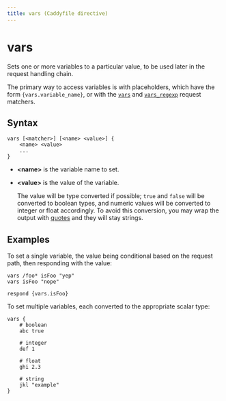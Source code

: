 ```yaml
---
title: vars (Caddyfile directive)
---
```


# vars

Sets one or more variables to a particular value, to be used later in the request handling chain.

The primary way to access variables is with placeholders, which have the form `{vars.variable_name}`, or with the [`vars`](/docs/caddyfile/matchers#vars) and [`vars_regexp`](/docs/caddyfile/matchers#vars_regexp) request matchers.

## Syntax

```caddy-d
vars [<matcher>] [<name> <value>] {
    <name> <value>
    ...
}
```

- **&lt;name&gt;** is the variable name to set.

- **&lt;value&gt;** is the value of the variable.

  The value will be type converted if possible; `true` and `false` will be converted to boolean types, and numeric values will be converted to integer or float accordingly. To avoid this conversion, you may wrap the output with [quotes](/docs/caddyfile/concepts#tokens-and-quotes) and they will stay strings.

## Examples

To set a single variable, the value being conditional based on the request path, then responding with the value:

```caddy-d
vars /foo* isFoo "yep"
vars isFoo "nope"

respond {vars.isFoo}
```

To set multiple variables, each converted to the appropriate scalar type:

```caddy-d
vars {
	# boolean
	abc true

	# integer
	def 1

	# float
	ghi 2.3

	# string
	jkl "example"
}
```
